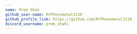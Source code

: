 ```yaml
---
name: Prem Shah
github_user-name: MrPhenomenal3110
github_profile_link: https://github.com/MrPhenomenal3110
discord_username: prem_shahi
---
```

